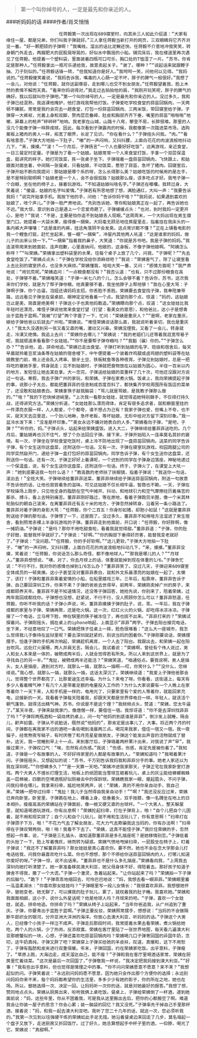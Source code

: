 > 第一个叫你绰号的人，一定是最先和你亲近的人。

###听妈妈的话
####作者/肖爻悄悄

						任蒋毅第一次出现在609寝室时，向其余三人如此介绍道：“大家有缘住一屋，都是兄弟，你们叫我子弹就好。”三人拿任蒋毅当新打开的网页，三双眼睛将它齐齐浏览一番。“好一颗肥硕的子弹啊！”我嘴贱，溜出的话比泥鳅还快。任蒋毅不介意地冲我笑笑，转身朝门外走去，两瓣肥大的屁股晃呀晃的，好似水中飘摇的小船。铺完床后，我在楼道里再次遇见了任蒋毅。他提着一个塑料袋，里面装着四瓶可口可乐，胸口处的T恤湿了一片。“苏书，你肯定是那种人。”任蒋毅拿出一瓶可乐递给我，故意卖起关子。“谢了。哪种？”“说起话来就跟鞭子抽、刀子刻似的。”任蒋毅话锋一转，“但我知道你是好人。”我呵呵一笑，问他何以见得。“我妈说的。”任蒋毅傻笑着说，“我妈告诉我，嘴毒的人心肠一定不坏，胖子的脾气一般很好。”我想了一会儿，对他说：“任蒋毅，就你这副尊容，走到哪儿也交不到女朋友。”任蒋毅望着我，脸上木然的表情不解而天真。“看来你妈说得对，”我走过去拍拍他的肩，“我刚开玩笑呢，胖子的脾气的确好。我以后就叫你子弹吧。”第一个叫你绰号的人，一定是最先和你亲近的人。没过多久，我和子弹已经混熟，我逃课他掩护，他打游戏我帮他打饭。子弹爱吃学校食堂的蒜苗回锅肉，一天两顿不嫌腻，常常是我约会完去一趟食堂，打包一份蒜苗回锅肉、三两米饭，带回寝室给子弹。子弹穿一大裤衩，光着上身和双脚，赘肉层峦叠嶂，肚皮和胸部齐齐下垂，嘴里的蒜苗“啪啪啪”地嚼，屏幕上的枪声“砰砰砰”地响。我老家在山城，山路十八弯，攀登不易，长胖很难。那里的人没几个能像子弹一样胖成球。因此，每次看到子弹露肉的时候，我都像第一次踏进菜市场，选购案板上猪肉的男人一样，拓宽了眼界，长足了见识。“你在看什么？”子弹扭头问我。“肉。”“看有啥意思，”子弹大方地拍一下肚子，“嘣”的一声闷响，又抖抖腰，上面白花花的肉波浪般地抖动几下，“来，摸摸。”“滚！”一个月后，子弹扬言“一个人也要好好吃饭”，远离游戏，亲近食堂，一日三餐定时定量。子弹是为了看一个姑娘。姑娘常常一个人来食堂打饭，手拿一个双层保温盒，挺讲究的样子。她打完饭菜，拣一张桌子坐下。子弹端着一盘蒜苗回锅肉，飞快跟上，和姑娘面对面坐着，中间隔一张餐桌，只看姑娘，不动饭菜，惹怒了蒜苗，急坏了猪肉。回寝室后，子弹开始不断向我提问：那姑娘是哪个系的呀，怎么长得那么美？姑娘吃饭的时候用的是左手，是不是特别聪明啊？姑娘老是一个人，会不会很孤独？姑娘那么瘦，该多吃点才好。我甩子弹一个白眼，坐在他的椅子上，接着玩游戏。“不知道姑娘叫啥名字。”子弹还在嘟囔。我转过身，大笑着说：“傻逼，姑娘的名字叫爱情。”子弹若有所思地想了想，满脸通红，大叫一声：“我要告诉我妈！”说完开始拿手机。我按下他的手，问他：“告诉你妈干啥？”“我妈说，如果遇到喜欢的姑娘了，吱个声儿。”子弹一脸严肃地说。“先别告诉她，等你和姑娘真正在一起了，再告诉她也不迟。”我大惊，意识到自己是遇上一个恋爱奇葩了。子弹缓缓点头：“也对，到时我妈一定更开心，是吧？”我说：“不是，主要是怕你追不到姑娘丢人现眼。”这周周末，一个大妈出现在男生寝室门口。她提着一大袋水果，瘦得像一捆柴。大妈毫无顾忌地往房屋里走，指着挂在我床头的一条内裤大声嚷嚷：“这是谁的内裤，挂这角落阴干会发臭。这点常识都不懂？”正在上铺看电影的我一个鲤鱼打挺，赶忙坐起来，瞥一眼“一捆柴”，冲屋内其他两人吼道：“这是谁家的妈妈，做儿子的出来认领一下。”“一捆柴”指着我的鼻子，大笑道：“你就是苏书吧。我是子弹的妈妈。”我连滚带爬来到她面前，连声抱歉，心里直纳闷，他娘的，这身板，不像子弹他娘啊。“阿姨怎么称呼？”“叫荣姨。”荣姨拿出塑料袋里的水果，往每个桌子上放了几个，问我，“子弹呢？”“先去食堂吃饭了。”荣姨点点头：“子弹在学校没给你添麻烦吧？”我说：“荣姨客气了，除了让寝室看上去比别的寝室挤点，也没多大麻烦。”荣姨懂我，哈哈大笑一番，又问：“感情方面呢？”我严肃地说：“闹饥荒呢。”荣姨追问：“一点粮食都没有？”我否认道：“也有，只不过那份粮食在高处，子弹够不着。”荣姨嗤笑道：“子弹一米七八的个儿，怎么会够不着？告诉你，苏书，这次我来你们学校，就是为了帮子弹夺粮。他真要够不着，我坐他脖子上帮他够！”我在心里大骂：子弹啊子弹，你个怂逼，泡妞还请妈妈支招，你丢脸不丢脸。荣姨要去食堂找子弹，我奉陪兼带路，远远看见子弹坐在餐桌前，眼神定定地看着一个点。我望向那个点，惊道：“妈的，这姑娘岂止是美，简直是绝美啊！子弹这小子也真他妈敢追。”荣姨瞟向那个点，叹道：“这女娃娃比我年轻时还漂亮，难怪子弹说他常来食堂打望（打望：看美女的意思），和他爸比，这小子是想青出于蓝胜于蓝啊。”我被“打望”两个字震了一下，忙问：“荣姨是重庆人？”“是啊，老家在重庆，嫁给子弹他爸以后就去广州啦。”荣姨说。“难怪荣姨说话那么直，我就说听着亲切，我也是重庆人！”我太久没遇到另一张又毒又直的嘴，激动又兴奋。荣姨没理我，又看了一会儿，转身就走，冷漠又绝情。我追上去问：“荣姨你去哪儿？”荣姨说：“我的老姐们儿还等着我逛宽窄巷子呢，我就顺道来看看那个女娃娃。”“你不是要帮子弹夺粮吗？”“我豁（骗）你的。”“子弹怎么办？”“告诉他，追，拼命地追。”荣姨已走出食堂。子弹打听到姑娘的名字、班级和宿舍后，每天早晨就拎着豆浆油条等在姑娘的宿舍楼下，中午便提着一个装着炸鸡腿或卤鸡翅的塑料袋等在姑娘教室门前，晚上还会乱入烤串、狼牙土豆、铁板鱿鱼等各种夜宵。子弹见到姑娘时，总是一把将吃的塞她手里，转身就走；见不到姑娘时，子弹就把食物放在以姑娘为圆心，半径一百米以内的地方，发短信让她去某处拿。大一念完，子弹送给姑娘的菜重样了几十次，可他还没跟对方说过一句话。寒假，我去子弹广州的家玩，和荣姨、子弹在家煮火锅。饭桌上，我向荣姨提起子弹的事，说那小子太怂，都能把董菲菲的信息制成百度百科了，都快集齐学校周围所有饭店的菜单了，还没敢和姑娘表白。荣姨拿筷子敲我脑袋：“骂儿就是骂娘，是我教子弹那么做的。”“啥？”我的下巴快掉进碗里。“上次我一看那女娃娃，就觉得追她特别棘手，不仅得打持久战，还得讲究方法。”荣姨分析道，“女娃娃那么漂亮得体，肯定有很多追求者，就和橱窗里挂的一件漂亮衣服一样，人人都爱，个个都夸，谁不想占为己有？我家子弹也爱，但嘴上不夸，也不买，就天天去店里逛，一个劲儿地瞅，急坏老板，等坏姑娘，无形中给对方留下深刻印象。”我一盆冷水泼下来：“没准是坏印象。”“美女永远不嫌对她表白的人多，”荣姨看向子弹，“是吧，子弹？”“听你的，妈。”子弹点头，站起来给荣姨盛饭。进入大二，子弹继续给董菲菲送吃的。几个月后，董姑娘再也沉不住气，想了个办法回应子弹。接下来，子弹开始陷入一连串莫名其妙的窘境。有一次，子弹坐在学校食堂吃饭时，桌上冷不防地出现了一盘蒜苗回锅肉。送菜的同学告诉子弹，有个女生送你这盘菜，还附送你一句话。又有一次，子弹在寝室玩游戏，校园跑腿公司的同学突然敲开门，递给子弹一盒打包好的蒜苗回锅肉。同学告诉子弹，有个女生送你这盘菜，还附送你一句话。还有一次，子弹正好好上着课呢，一个迟到的同学在子弹身边落座，神秘地递过一个保温盒，说，有个女生送你这盘菜，还附送你一句话。终于，子弹火了，在课堂上大吼一声：“她到底要送我一句什么话？！”教高数的老师扶了扶眼镜，指着子弹说：“我送你一句话，滚出去！”全班大笑。子弹继续给董菲菲送菜，董菲菲继续给子弹送蒜苗回锅肉，附送一句故意不告诉他的话，让他也尝尝着急的滋味。可见这姑娘不仅长相牛逼，智商也不赖。一天，子弹在学校操场上跑步，只见他全身的脂肪在空气中摊开、抖动，和地球引力和空气摩擦经历着痛苦的厮杀、搏斗，看上去特别痛苦。董菲菲刚好路过，等在原地，看着子弹跑完半圈，像一个米其林轮胎似的朝自己滚来。在离董菲菲还有五十米的地方，子弹忽然掉转身，沿着另一条小路逃了。董菲菲对着子弹的身影大骂：“任蒋毅，你个二百五！你身形如猪，却胆小如鼠！”这就是董菲菲附送给子弹的那句话。子弹愣了一下，还是跑了。没过多久，董菲菲不知用啥方法溜进了男生宿舍，看到照常赤裸上半身玩游戏的子弹。董菲菲走到他面前，开口说：“任蒋毅，你好胖啊，像一摊奶油。”子弹说：“是吗？那你不用吃甜食啦，看着我就觉得甜。”董菲菲道：“子弹，你的肚子好鼓，能替我怀孕就好了。”子弹说：“好啊。”“你的胸部下垂得好厉害，能替我变老就好了。”子弹说：“没问题。”“任蒋毅，你的手好软啊。”“这儿更软，”子弹大方地拍一下肚子，“嘣”的一声闷响，又抖抖腰，上面白花花的肉波浪般地抖动几下，“来，摸摸。”董菲菲没摸，笑着说：“任蒋毅，你说话怎么那么奇怪，都不像地球人。”“那我是哪儿的人？”“月球人。”董菲菲想想说，“噢，对了，你去月球上的话，体重就能掉到现在体重的1/6。”子弹急忙说：“不行不行，我对你的感情也掉到1/6怎么办？”董菲菲笑了。没过几天，子弹迎来609寝室全体成员的一顿臭揍。这小子甚至没对董菲菲表白，就和外文系最漂亮的姑娘在一起了，太懒了，该打！子弹和董菲菲乘着爱情的小船，在船里嬉戏三年。三年后，船靠岸，董菲菲告诉子弹，自己要回深圳工作，你来不来？子弹的爸爸去世得早，前两年，荣姨刚卖掉广州的房子，来成都颐养天年。董菲菲不是不知道情况，还没等子弹回答，她抢先说，你别来了，陪着荣姨，过两年我回成都找你。子弹想也没想，赶紧说，不行不行，没人照顾你怎么可以？董菲菲怒道，任蒋毅，你听不听我的话？子弹小声说，听。董菲菲摸摸子弹的肚子，说，乖。一年后，我在子弹成都的家里与子弹、荣姨再聚，还是吃火锅。这一次，红红火火的火锅，却吃得冰凉冰凉。子弹接了一个电话，立马垮下脸，伸在锅里的筷子被冻住了，再也拔不出来。“菲菲打来的？”荣姨试探着问。子弹刚摇头，搁在桌上的iphone响起，上面显示“菲菲”两字。子弹去阳台接完电话，坐下来，不经意地叹了一口气。荣姨把筷子往桌上一摔，脸色很难看：“这么大一座城市，我怎么觉得我儿子像待在监狱里呢？要去深圳就赶紧的，别说当妈的困着你。”子弹刚要说话，荣姨摆摆手。恰逢子弹的手机再次响起，荣姨趁机离席，一个人去了阳台。我跟出去，和荣姨一起在阳台吹风。远处灯火阑珊，两人并肩无言。隔会儿，我试着说：“荣姨啊，曾经有个伟人说过，男人和女人本来是一体的，被劈成两半后，人就会觉得若有所失。所以人来到这世界上，就是为了寻找自己的另一半。”“鬼扯，被劈成两半还能活？”荣姨笑道，“咱通俗点。要我说啊，男人是插头，女人是插座，遇到对方时，就那么一插，就那么一插啊——哎，你笑什么？”“没什么，您继续说。”我心想，就那么一插，就那么一插，这话太深沉了。荣姨继续道：“我爱上子弹他爸那会儿，觉得整个世界都亮了，比那爱迪生还幸福。为什么？来电了呀。你看看，这街道上，每天有多少人看着精气神？有几个人是带着足额的电量投入工作的？为什么大家说要有一个人晚上在家等着你？一天下来，人和手机是一样的，电用光了，只要家里有个爱的人等着你，就能回家充电，迎接新的一天。我看着子弹每天陪着我，却跟天天都是世界停电日一样。年轻人，就该活个朝气蓬勃，就得活出精气神。苏书，你说是不是这个理？”我频频点头，赞道：“荣姨，您太牛逼了。”某天半夜，子弹来敲我家门，像唐僧一样，要借住一宿。我惊讶道：“你不是去深圳找菲菲了吗？”子弹将两瓶酒和一袋烧烤扔桌上，问一句“他妈的到底谁是菲菲”，倒沙发上就睡，隔会儿，鼾声如雷。子弹从不说脏话，既然说“他妈的”，那肯定是出事儿了，大事。将近两个月的时间，子弹都在离我家不远的酒吧一条街喝到凌晨两三点。喝完来我家，借住一宿又一宿。我一夜猫子，经常熬夜写稿子，有时厌倦了和月亮星星做朋友，子弹这个能发出声音的活物就成了替补。这天，我一觉睡到早上十一点。来到客厅后，子弹端着两杯果汁出来，对我说了声“早”。我接过果汁，子弹叹口气：“唉，忽然有点伤感。”我说：“伤感，伤感，肯定先是被伤着了。”我知道，子弹是一个有故事的人。不好好待家里的人都是有故事的人。“荣姨知道吗？”我喝着果汁问。子弹摇摇头，又想起似的说：“苏书，千万别告诉我妈我和菲菲分手的事。她老人家还以为我在深圳呢。”“你想瞒多久？”“是一天算一天吧。”荣姨冲进我家那天，子弹正宅在我家卧室打游戏。两个大男人不擅长打理生活，地板上的纸团能当雪球互砸着玩儿，桌上的灰尘能给蟑螂蜘蛛盖一层棉被，四散的空啤酒瓶好似刚被击中的保龄球。荣姨瞧我家一眼，蹙起眉头，不问子弹，问我扫帚在哪儿。我拿来扫帚，尴尬地笑两声，说：“荣姨，真的不用你亲自动手，我自己来。”荣姨一把夺过扫帚：“鬼扯！我儿子当然得由我亲自动手！”“啊？”我还没反应过来，荣姨已奔向卧室。卧室里，子弹跪在地上，裸着上身，低垂着头，双手按膝，像一名蹲坐在地上的日本相扑。瘦瘦高高的荣姨站在子弹面前，像一根又硬又直的台球杆。“一个大男人，整天躲屋里，就知道喝酒玩游戏，你有出息啊！”荣姨抡起扫帚，打在子弹背上，啪！“自个儿把自个儿困着，就不用和现实拼了；自个儿和自个儿玩儿，就不用和生活玩儿了，你有意思啊！”扫帚打在子弹颈子下方，啪！“不花力气去了解女朋友，花大力气去欺骗我这当妈的，你有办法啊！”扫帚停在子弹双臂两侧，啪！啪！我看不下去了。“荣姨，这真不能怪子弹，”我拦住荣姨的手，忽然想起一件事，说，“子弹是三孔插头，谁知道那董菲菲是多孔插座呢？是她移情别恋。”子弹低着的头抬了一下，脸上写着愧疚，继而转为疑惑。荣姨气愤地甩掉扫帚，一屁股坐在椅子上，盯着子弹说：“我还不了解董菲菲吗？那女娃娃是真心喜欢你。要不然，她也不会在念大学那会儿打电话给我，问我你最喜欢吃什么菜。你也不想想，那个不停给你送蒜苗回锅肉的人，打哪儿知道你爱好的呀。”子弹一惊，说不出话来。“董菲菲也不是什么多孔插座，”荣姨看向我，“上周我去深圳向她打听清楚了。她一家准备移民澳大利亚，她父母身体不好，得陪着去。那好孩子知道子弹舍不得我，撒了一个大谎。”子弹一个激灵，急着站起来。“让你站起来了吗？”荣姨拍一下子弹的后脑勺，“跪下！”子弹乖乖地缩回去，可怜巴巴地说：“妈，我想去看一眼菲菲。”荣姨眼里蓄一泓温柔湖水：“你喜欢那女娃娃吗？”子弹眼里写一段儿女情长：“我很喜欢菲菲。我想替她怀孕，替她变老。她无聊了，可以摸我的肚子玩儿，累了，就枕着我的肚子睡。我喜欢她。”荣姨和我面面相觑，这小子，说什么外星话呢？他是地球人吗？月球来的吧。“子弹，喜欢一个女娃娃，就追，拼命地追。你拼命了吗？”荣姨从椅子上站起来，“当年你爸追我，从广州追到了重庆。子弹，你要青出于蓝胜于蓝啊。”子弹正要反驳，荣姨照常摆手，想想说：“当妈的不会做隔断牛郎织女的银河，分开亚洲大洋洲的海洋。你放心去澳大利亚，听妈妈的话。”子弹这个大男人，已经像个小孩子一样泣不成声。子弹走后那段时间，我常提着水果去看荣姨，煮火锅给她吃。两个人的火锅，少了热闹，反添寂寞。荣姨在客厅里贴了一张世界地图，每天看几遍澳大利亚那螃蟹似的一块，心想，子弹还喜欢吃蒜苗回锅肉吗？荣姨喝几口子弹寄回国的异国牛奶，念叨，这牛奶真纯，子弹又胖了吧？荣姨穿上子弹买给她的羊皮袄，叹道，真暖和，这下不用愁了，子弹有脂肪和皮夹进行双重保暖。年末，子弹回国，约在荣姨家吃饭。出乎意料，子弹瘦了。“草原上跑，大海边走，成天溜达自己，能不瘦？”子弹和我在客厅里喝酒话家常，荣姨在厨房里忙着烧菜。“这次是最后一次回国了，”子弹敬我一杯说，“我决定把我妈接到澳大利亚。”“好事！”我有些出乎意料，但也觉得是情理之中的事。“你不问问荣姨愿意不愿意？来不来？”我想起似的问。子弹笑着说：“永远别问妈妈愿不愿意，因为她只会作出那个方便你的选择；永远别问妈妈你来不来，每个妈妈都希望你的生活里，多多少少有她的影子，你的所在之地，她也在场。所以，替她选择一次、决定一回。让妈妈听一次你的话，就是对她最好的报答。”我想了想，赞同地点点头。荣姨从厨房出来，吩咐我俩上桌吃饭。餐桌上，子弹给荣姨倒了一杯酒，递到她面前说：“妈，这些年里，你从不困着我，可是我从这里搬出去后，把你的心都搬空了啊。难道我会让你装一屋子的思念？你会心累；装一脑袋的回忆？我又没死。”子弹率先干掉自己手里那杯酒，接着说：“妈，和我一起去澳大利亚吧。我听了您二十几年的话，就这一次，您必须听我的。”我第一次见到以往强硬干练的荣姨如此手足无措。她沿着餐桌边来回走了几步，莫名端起一个盘子又放下，走进厨房又折回饭厅。过了好久，她总算想起手中杯子里的酒，一仰脖，喝光了它。荣姨说：“真甜啊。”			  		
